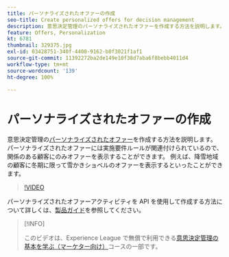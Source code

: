 ```yaml
---
title: パーソナライズされたオファーの作成
seo-title: Create personalized offers for decision management
description: 意思決定管理のパーソナライズされたオファーを作成する方法を説明します。パーソナライズされたオファーには実施要件ルールが関連付けられているので、関係のある顧客にのみオファーを表示することができます。
feature: Offers, Personalization
kt: 6781
thumbnail: 329375.jpg
exl-id: 03428751-340f-4400-9162-b0f3021f1af1
source-git-commit: 11392272ba2de149e10f38d7aba6f8bebb4011d4
workflow-type: tm+mt
source-wordcount: '139'
ht-degree: 100%

---
```


# パーソナライズされたオファーの作成

意思決定管理の[パーソナライズされたオファー](https://experienceleague.adobe.com/docs/journey-optimizer/using/offer-decisioniong/managing-offers-in-the-offer-library/creating-personalized-offers.html?lang=ja)を作成する方法を説明します。 パーソナライズされたオファーには実施要件ルールが関連付けられているので、関係のある顧客にのみオファーを表示することができます。 例えば、降雪地域の顧客に冬期に限って雪かきショベルのオファーを表示するといったことができます。

>[!VIDEO](https://video.tv.adobe.com/v/329375?quality=12&learn=on)

パーソナライズされたオファーアクティビティを API を使用して作成する方法について詳しくは、[製品ガイド](https://experienceleague.adobe.com/docs/journey-optimizer/using/offer-decisioniong/api-reference/offers-api/personalized-offers/create.html?lang=ja)を参照してください。

>[!INFO]
>
> このビデオは、Experience League で無償で利用できる[意思決定管理の基本を学ぶ（マーケター向け）](https://experienceleague.adobe.com/?recommended=ExperiencePlatform-U-1-2020.1.offerdecisioning)コースの一部です。
